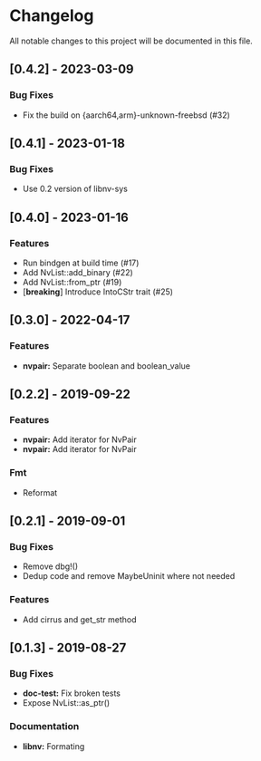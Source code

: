 # Changelog

All notable changes to this project will be documented in this file.

## [0.4.2] - 2023-03-09

### Bug Fixes

- Fix the build on {aarch64,arm}-unknown-freebsd (#32)

## [0.4.1] - 2023-01-18

### Bug Fixes

- Use 0.2 version of libnv-sys

## [0.4.0] - 2023-01-16

### Features

- Run bindgen at build time (#17)
- Add NvList::add_binary (#22)
- Add NvList::from_ptr (#19)
- [**breaking**] Introduce IntoCStr trait (#25)

## [0.3.0] - 2022-04-17

### Features

- **nvpair:** Separate boolean and boolean_value

## [0.2.2] - 2019-09-22

### Features

- **nvpair:** Add iterator for NvPair
- **nvpair:** Add iterator for NvPair

### Fmt

- Reformat

## [0.2.1] - 2019-09-01

### Bug Fixes

- Remove dbg!()
- Dedup code and remove MaybeUninit where not needed

### Features

- Add cirrus and get_str method

## [0.1.3] - 2019-08-27

### Bug Fixes

- **doc-test:** Fix broken tests
- Expose NvList::as_ptr()

### Documentation

- **libnv:** Formating

<!-- generated by git-cliff -->

